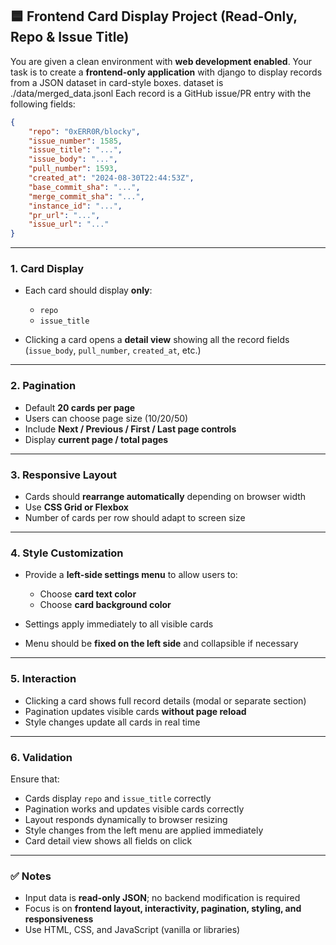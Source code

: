 ## 🟦 Frontend Card Display Project (Read-Only, Repo & Issue Title)

You are given a clean environment with **web development enabled**.
Your task is to create a **frontend-only application** with django to display records from a JSON dataset in card-style boxes.
dataset is ./data/merged_data.jsonl
Each record is a GitHub issue/PR entry with the following fields:

```json
{
    "repo": "0xERR0R/blocky",
    "issue_number": 1585,
    "issue_title": "...",
    "issue_body": "...",
    "pull_number": 1593,
    "created_at": "2024-08-30T22:44:53Z",
    "base_commit_sha": "...",
    "merge_commit_sha": "...",
    "instance_id": "...",
    "pr_url": "...",
    "issue_url": "..."
}
```

---

### 1. **Card Display**

* Each card should display **only**:

  * `repo`
  * `issue_title`
* Clicking a card opens a **detail view** showing all the record fields (`issue_body`, `pull_number`, `created_at`, etc.)

---

### 2. **Pagination**

* Default **20 cards per page**
* Users can choose page size (10/20/50)
* Include **Next / Previous / First / Last page controls**
* Display **current page / total pages**

---

### 3. **Responsive Layout**

* Cards should **rearrange automatically** depending on browser width
* Use **CSS Grid or Flexbox**
* Number of cards per row should adapt to screen size

---

### 4. **Style Customization**

* Provide a **left-side settings menu** to allow users to:

  * Choose **card text color**
  * Choose **card background color**
* Settings apply immediately to all visible cards
* Menu should be **fixed on the left side** and collapsible if necessary

---

### 5. **Interaction**

* Clicking a card shows full record details (modal or separate section)
* Pagination updates visible cards **without page reload**
* Style changes update all cards in real time

---

### 6. **Validation**

Ensure that:

* Cards display `repo` and `issue_title` correctly
* Pagination works and updates visible cards correctly
* Layout responds dynamically to browser resizing
* Style changes from the left menu are applied immediately
* Card detail view shows all fields on click

---

### ✅ Notes

* Input data is **read-only JSON**; no backend modification is required
* Focus is on **frontend layout, interactivity, pagination, styling, and responsiveness**
* Use HTML, CSS, and JavaScript (vanilla or libraries)
